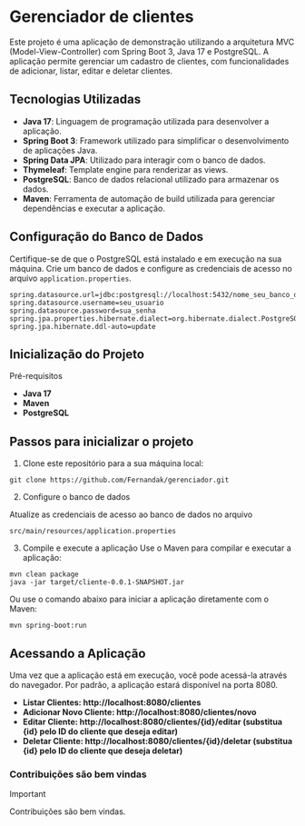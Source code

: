 # Gerenciador de clientes

Este projeto é uma aplicação de demonstração utilizando a arquitetura MVC (Model-View-Controller) com Spring Boot 3, Java 17 e PostgreSQL. A aplicação permite gerenciar um cadastro de clientes, com funcionalidades de adicionar, listar, editar e deletar clientes.

## Tecnologias Utilizadas

- **Java 17**: Linguagem de programação utilizada para desenvolver a aplicação.
- **Spring Boot 3**: Framework utilizado para simplificar o desenvolvimento de aplicações Java.
- **Spring Data JPA**: Utilizado para interagir com o banco de dados.
- **Thymeleaf**: Template engine para renderizar as views.
- **PostgreSQL**: Banco de dados relacional utilizado para armazenar os dados.
- **Maven**: Ferramenta de automação de build utilizada para gerenciar dependências e executar a aplicação.

## Configuração do Banco de Dados

Certifique-se de que o PostgreSQL está instalado e em execução na sua máquina. Crie um banco de dados e configure as credenciais de acesso no arquivo `application.properties`.

```properties
spring.datasource.url=jdbc:postgresql://localhost:5432/nome_seu_banco_de_dados
spring.datasource.username=seu_usuario
spring.datasource.password=sua_senha
spring.jpa.properties.hibernate.dialect=org.hibernate.dialect.PostgreSQLDialect
spring.jpa.hibernate.ddl-auto=update
```

## Inicialização do Projeto

Pré-requisitos
- **Java 17**
- **Maven**
- **PostgreSQL**

## Passos para inicializar o projeto

1. Clone este repositório para a sua máquina local:

```
git clone https://github.com/Fernandak/gerenciador.git
```
   
 
2. Configure o banco de dados

Atualize as credenciais de acesso ao banco de dados no arquivo 

```
src/main/resources/application.properties
```

3. Compile e execute a aplicação
Use o Maven para compilar e executar a aplicação:

```
mvn clean package
java -jar target/cliente-0.0.1-SNAPSHOT.jar
```

Ou use o comando abaixo para iniciar a aplicação diretamente com o Maven:

```
mvn spring-boot:run
```

## Acessando a Aplicação

Uma vez que a aplicação está em execução, você pode acessá-la através do navegador. Por padrão, a aplicação estará disponível na porta 8080.

- **Listar Clientes: http://localhost:8080/clientes**
- **Adicionar Novo Cliente: http://localhost:8080/clientes/novo**
- **Editar Cliente: http://localhost:8080/clientes/{id}/editar (substitua {id} pelo ID do cliente que deseja editar)**
- **Deletar Cliente: http://localhost:8080/clientes/{id}/deletar (substitua {id} pelo ID do cliente que deseja deletar)**


### Contribuições são bem vindas

> [!IMPORTANT]
> Contribuições são bem vindas.
